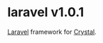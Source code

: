 # laravel v1.0.1

[Laravel](http://laravel.com) framework for [Crystal](https://crystalcodegen.com).